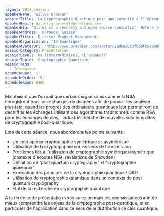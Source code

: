 ```yaml
---
layout: 2014_session
speakerName: 'Gilles Gravier'
sessionTitle: 'La Cryptographie Quantique pour une sécurité à l''épreuve du futur'
speakerEmail: gilles.gravier@idquantique.com
speakerBio: "Gilles is a security and open source specialist. Before joining ID Quantique, he was chief technology strategist for security and open source at Sun Microsystems, advising the largest accounts globally on their IT security strategy as well as their open source activities. He moved on to develop global market and business development strategies for open source and security in the public sector still at Sun and then Oracle.  He has been active in the lobbying activities, in particular for these companies, around cryptography, DRM, and open standards.\n\nGilles is now Director of Product Management for the Quantum Random Number Generators, as well as the Network Security and Quantum Key Distribution product lines at ID Quantique, a company that is the leader in high-performance multi-protocol network encryption based on conventional and quantum technologies, and aiming at providing future-proof encryption for time sensitive data.\n\nGilles was born in 1965 in France, is a dual French and Swiss citizen, and graduated in 1989 from ENSTA ParisTech with an MS degree, majoring in formal computer systems design. He is a CISSP. He also teaches in several universities in Western Switzerland, in particular around digital marketing and social media strategies."
speakerAddress: 'Carouge, Suisse'
speakerTitle: 'Director Product Management'
speakerOrganization: 'ID Quantique'
speakerAvatarUrl: 'http://www.gravatar.com/avatar/2ad0620c3fbbefc5cab9b45ff9d139a4?size=200&default=mm'
sessionCategory: Présentation
sessionLevel: 'Ha (intermédiaire), Ri (avancé)'
sessionTopic: 'Cryptographie Quantique'
sessionTags:
  - Incubateur
scheduleDay: '1'
scheduleOrder: '5'
scheduleRoom: A105
---
```


Maintenant que l'on sait que certains organismes comme la NSA enregistrent tous nos échanges de données afin de pouvoir les analyser plus tard, quand les progrès des ordinateurs quantiques leur permettront de déchiffrer les échanges utilisant des algorithmes traditionnels comme RSA pour les échanges de clés, l'industrie cherche de nouvelles solutions dites de cryptographie post-quantique.

Lors de cette séance, nous aborderons les points suivants :
- Un petit aperçu cryptographie symétrique vs asymétrique
- Utilisation de la cryptographie sur les liens de transmission
- Problèmes liés à l'utilisation de cryptographie symétrique/asymétrique (contexte d'écoutes NSA, révélations de Snowden)
- Définition de "post quantum cryptography" et "cryptographie quantique"
- Explication des principes de la cryptographie quantique / QKD
- Utilisation de cryptographie quantique dans un contexte de post quantum cryptography
- État de la recherche en cryptographie quantique

A la fin de cette présentation vous aurez en main les connaissances afin de mieux comprendre les enjeux de la cryptographie post-quantique, et en particulier de l'application dans ce sens de la distribution de clés quantique.
